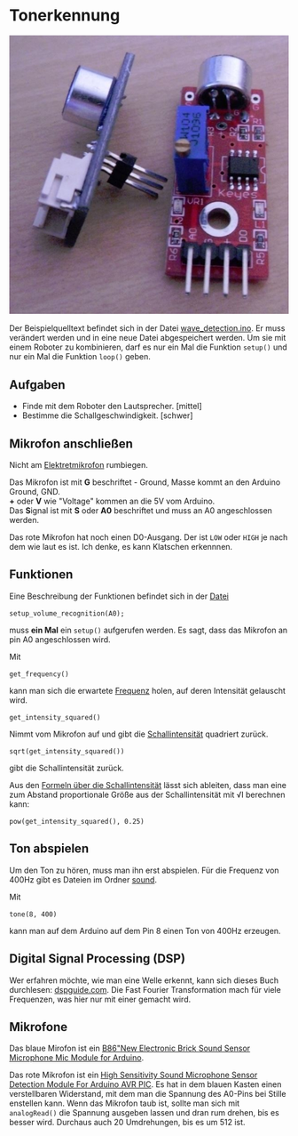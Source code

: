 Tonerkennung
============

![](bilder/mikrofone.jpg)

Der Beispielquelltext befindet sich in der Datei [wave_detection.ino](wave_detection/wave_detection.ino). Er muss verändert werden und in eine neue Datei abgespeichert werden.
Um sie mit einem Roboter zu kombinieren, darf es nur ein Mal die Funktion `setup()` und nur ein Mal die Funktion `loop()` geben.

Aufgaben
--------

- Finde mit dem Roboter den Lautsprecher. [mittel]
- Bestimme die Schallgeschwindigkeit. [schwer]


Mikrofon anschließen
--------------------

Nicht am [Elektretmikrofon](https://de.wikipedia.org/wiki/Elektretmikrofon) rumbiegen.

Das Mikrofon ist mit **G** beschriftet - Ground, Masse kommt an den Arduino Ground, GND.  
**+** oder **V** wie "Voltage" kommen an die 5V vom Arduino.  
Das **S**ignal ist mit **S** oder **A0** beschriftet und muss an A0 angeschlossen werden. 

Das rote Mikrofon hat noch einen D0-Ausgang. Der ist `LOW` oder `HIGH` je nach dem wie laut es ist. Ich denke, es kann Klatschen erkennnen.

Funktionen
----------

Eine Beschreibung der Funktionen befindet sich in der [Datei](wave_detection/wave_detection.ino)

    setup_volume_recognition(A0);

muss **ein Mal** ein `setup()` aufgerufen werden. Es sagt, dass das Mikrofon an pin A0 angeschlossen wird.

Mit 

    get_frequency()

kann man sich die erwartete [Frequenz](http://de.wikipedia.org/wiki/Frequenz) holen, auf deren Intensität gelauscht wird.

    get_intensity_squared()

Nimmt vom Mikrofon auf und gibt die [Schallintensität](https://de.wikipedia.org/wiki/Schallintensit%C3%A4t) quadriert zurück.

    sqrt(get_intensity_squared())

gibt die Schallintensität zurück.

Aus den [Formeln über die Schallintensität](https://de.wikipedia.org/wiki/Schallintensit%C3%A4t) lässt sich ableiten, dass man eine zum Abstand proportionale Größe aus der Schallintensität mit √I berechnen kann:

    pow(get_intensity_squared(), 0.25)

Ton abspielen
-------------

Um den Ton zu hören, muss man ihn erst abspielen.
Für die Frequenz von 400Hz gibt es Dateien im Ordner [sound](sound). 

Mit 

    tone(8, 400)

kann man auf dem Arduino auf dem Pin 8 einen Ton von 400Hz erzeugen.


Digital Signal Processing (DSP) 
-------------------------------

Wer erfahren möchte, wie man eine Welle erkennt, kann sich dieses Buch durchlesen: [dspguide.com](http://www.dspguide.com/ch6.htm). Die Fast Fourier Transformation mach für viele Frequenzen, was hier nur mit einer gemacht wird.

Mikrofone
---------

Das blaue Mirofon ist ein [B86"New Electronic Brick Sound Sensor Microphone Mic Module for Arduino](http://www.aliexpress.com/snapshot/6363719284.html).

Das rote Mikrofon ist ein [High Sensitivity Sound Microphone Sensor Detection Module For Arduino AVR PIC](http://www.aliexpress.com/snapshot/6349001835.html). Es hat in dem blauen Kasten einen verstellbaren Widerstand, mit dem man die Spannung des A0-Pins bei Stille enstellen kann. Wenn das Mikrofon taub ist, sollte man sich mit `analogRead()` die Spannung ausgeben lassen und dran rum drehen, bis es besser wird. Durchaus auch 20 Umdrehungen, bis es um 512 ist. 
